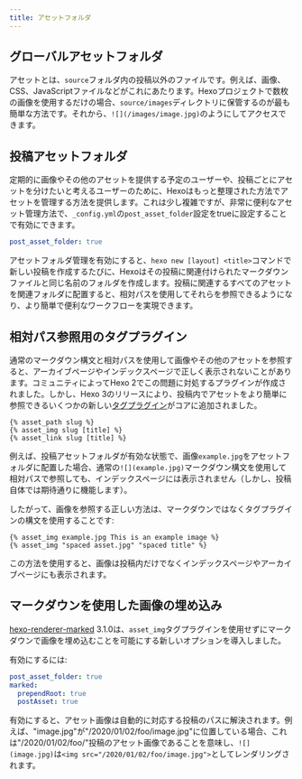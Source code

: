 ```yaml
---
title: アセットフォルダ
---
```

## グローバルアセットフォルダ

アセットとは、`source`フォルダ内の投稿以外のファイルです。例えば、画像、CSS、JavaScriptファイルなどがこれにあたります。Hexoプロジェクトで数枚の画像を使用するだけの場合、`source/images`ディレクトリに保管するのが最も簡単な方法です。それから、`![](/images/image.jpg)`のようにしてアクセスできます。

## 投稿アセットフォルダ

定期的に画像やその他のアセットを提供する予定のユーザーや、投稿ごとにアセットを分けたいと考えるユーザーのために、Hexoはもっと整理された方法でアセットを管理する方法を提供します。これは少し複雑ですが、非常に便利なアセット管理方法で、`_config.yml`の`post_asset_folder`設定をtrueに設定することで有効にできます。

``` yaml _config.yml
post_asset_folder: true
```

アセットフォルダ管理を有効にすると、`hexo new [layout] <title>`コマンドで新しい投稿を作成するたびに、Hexoはその投稿に関連付けられたマークダウンファイルと同じ名前のフォルダを作成します。投稿に関連するすべてのアセットを関連フォルダに配置すると、相対パスを使用してそれらを参照できるようになり、より簡単で便利なワークフローを実現できます。

## 相対パス参照用のタグプラグイン

通常のマークダウン構文と相対パスを使用して画像やその他のアセットを参照すると、アーカイブページやインデックスページで正しく表示されないことがあります。コミュニティによってHexo 2でこの問題に対処するプラグインが作成されました。しかし、Hexo 3のリリースにより、投稿内でアセットをより簡単に参照できるいくつかの新しい[タグプラグイン](tag-plugins#アセットを含める)がコアに追加されました。

```
{% asset_path slug %}
{% asset_img slug [title] %}
{% asset_link slug [title] %}
```

例えば、投稿アセットフォルダが有効な状態で、画像`example.jpg`をアセットフォルダに配置した場合、通常の`![](example.jpg)`マークダウン構文を使用して相対パスで参照しても、インデックスページには表示されません（しかし、投稿自体では期待通りに機能します）。

したがって、画像を参照する正しい方法は、マークダウンではなくタグプラグインの構文を使用することです:

```
{% asset_img example.jpg This is an example image %}
{% asset_img "spaced asset.jpg" "spaced title" %}
```

この方法を使用すると、画像は投稿内だけでなくインデックスページやアーカイブページにも表示されます。

## マークダウンを使用した画像の埋め込み

[hexo-renderer-marked](https://github.com/hexojs/hexo-renderer-marked) 3.1.0は、`asset_img`タグプラグインを使用せずにマークダウンで画像を埋め込むことを可能にする新しいオプションを導入しました。

有効にするには:

``` yml _config.yml
post_asset_folder: true
marked:
  prependRoot: true
  postAsset: true
```

有効にすると、アセット画像は自動的に対応する投稿のパスに解決されます。例えば、"image.jpg"が"/2020/01/02/foo/image.jpg"に位置している場合、これは"/2020/01/02/foo/"投稿のアセット画像であることを意味し、`![](image.jpg)`は`<img src="/2020/01/02/foo/image.jpg">`としてレンダリングされます。
